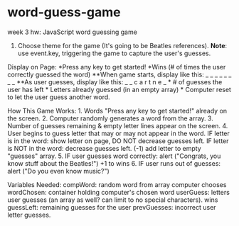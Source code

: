 # word-guess-game
week 3 hw: JavaScript word guessing game

1. Choose theme for the game (It's going to be Beatles references). 
**Note**: use event.key, triggering the game to capture the user's guesses.

Display on Page: 
*Press any key to get started!
*Wins (# of times the user correctly guessed the word)
    **When game starts, display like this: _ _ _ _ _ _ _ _
    **As user guesses, display like this: _ _ c a r t n e _
    * # of guesses the user has left
    * Letters already guessed (in an empty array)
    * Computer reset to let the user guess another word.

How This Game Works: 
    1. Words "Press any key to get started!" already on the screen.
    2. Computer randomly generates a word from the array.
    3. Number of guesses remaining & empty letter lines appear on the screen.
    4. User begins to guess letter that may or may not appear in the word.
        IF letter is in the word:
            show letter on page, DO NOT decrease guesses left. 
        IF letter is NOT in the word:
            decrease guesses left. (-1)
            add letter to empty "guesses" array. 
    5. IF user guesses word correctly:
        alert ("Congrats, you know stuff about the Beatles!")
        +1 to wins
    6. IF user runs out of guesses:
        alert ("Do you even know music?")

Variables Needed:
    compWord: random word from array computer chooses
    wordChosen: container holding computer's chosen word
    userGuess: letters user guesses (an array as well? can limit to no special characters).
    wins
    guessLeft: remaining guesses for the user 
    prevGuesses: incorrect user letter guesses. 